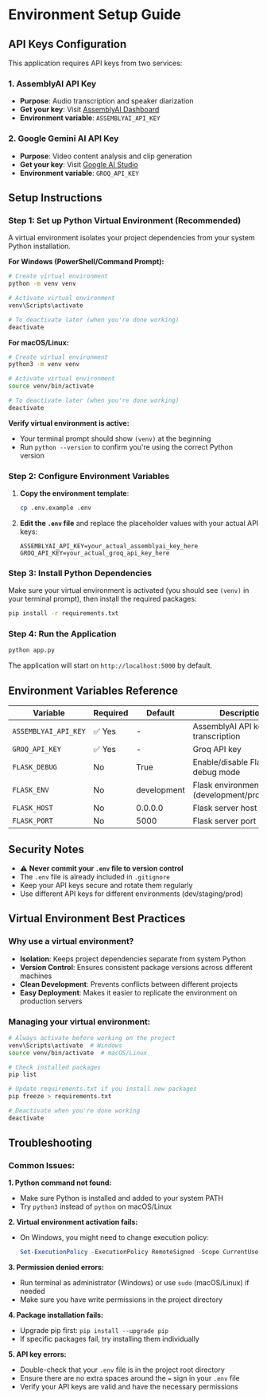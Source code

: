 # Environment Setup Guide

## API Keys Configuration

This application requires API keys from two services:

### 1. AssemblyAI API Key
- **Purpose**: Audio transcription and speaker diarization
- **Get your key**: Visit [AssemblyAI Dashboard](https://www.assemblyai.com/dashboard/)
- **Environment variable**: `ASSEMBLYAI_API_KEY`

### 2. Google Gemini AI API Key
- **Purpose**: Video content analysis and clip generation
- **Get your key**: Visit [Google AI Studio](https://aistudio.google.com/app/apikey)
- **Environment variable**: `GROQ_API_KEY`

## Setup Instructions

### Step 1: Set up Python Virtual Environment (Recommended)

A virtual environment isolates your project dependencies from your system Python installation.

**For Windows (PowerShell/Command Prompt):**
```bash
# Create virtual environment
python -m venv venv

# Activate virtual environment
venv\Scripts\activate

# To deactivate later (when you're done working)
deactivate
```

**For macOS/Linux:**
```bash
# Create virtual environment
python3 -m venv venv

# Activate virtual environment
source venv/bin/activate

# To deactivate later (when you're done working)
deactivate
```

**Verify virtual environment is active:**
- Your terminal prompt should show `(venv)` at the beginning
- Run `python --version` to confirm you're using the correct Python version

### Step 2: Configure Environment Variables

1. **Copy the environment template**:
   ```bash
   cp .env.example .env
   ```

2. **Edit the `.env` file** and replace the placeholder values with your actual API keys:
   ```env
   ASSEMBLYAI_API_KEY=your_actual_assemblyai_key_here
   GROQ_API_KEY=your_actual_groq_api_key_here
   ```

### Step 3: Install Python Dependencies

Make sure your virtual environment is activated (you should see `(venv)` in your terminal prompt), then install the required packages:

```bash
pip install -r requirements.txt
```

### Step 4: Run the Application

```bash
python app.py
```

The application will start on `http://localhost:5000` by default.

## Environment Variables Reference

| Variable | Required | Default | Description |
|----------|----------|---------|-------------|
| `ASSEMBLYAI_API_KEY` | ✅ Yes | - | AssemblyAI API key for transcription |
| `GROQ_API_KEY` | ✅ Yes | - | Groq API key |
| `FLASK_DEBUG` | No | True | Enable/disable Flask debug mode |
| `FLASK_ENV` | No | development | Flask environment (development/production) |
| `FLASK_HOST` | No | 0.0.0.0 | Flask server host |
| `FLASK_PORT` | No | 5000 | Flask server port |

## Security Notes

- ⚠️ **Never commit your `.env` file to version control**
- The `.env` file is already included in `.gitignore`
- Keep your API keys secure and rotate them regularly
- Use different API keys for different environments (dev/staging/prod)

## Virtual Environment Best Practices

### Why use a virtual environment?
- **Isolation**: Keeps project dependencies separate from system Python
- **Version Control**: Ensures consistent package versions across different machines
- **Clean Development**: Prevents conflicts between different projects
- **Easy Deployment**: Makes it easier to replicate the environment on production servers

### Managing your virtual environment:
```bash
# Always activate before working on the project
venv\Scripts\activate  # Windows
source venv/bin/activate  # macOS/Linux

# Check installed packages
pip list

# Update requirements.txt if you install new packages
pip freeze > requirements.txt

# Deactivate when you're done working
deactivate
```

## Troubleshooting

### Common Issues:

**1. Python command not found:**
- Make sure Python is installed and added to your system PATH
- Try `python3` instead of `python` on macOS/Linux

**2. Virtual environment activation fails:**
- On Windows, you might need to change execution policy:
  ```powershell
  Set-ExecutionPolicy -ExecutionPolicy RemoteSigned -Scope CurrentUser
  ```

**3. Permission denied errors:**
- Run terminal as administrator (Windows) or use `sudo` (macOS/Linux) if needed
- Make sure you have write permissions in the project directory

**4. Package installation fails:**
- Upgrade pip first: `pip install --upgrade pip`
- If specific packages fail, try installing them individually

**5. API key errors:**
- Double-check that your `.env` file is in the project root directory
- Ensure there are no extra spaces around the `=` sign in your `.env` file
- Verify your API keys are valid and have the necessary permissions
